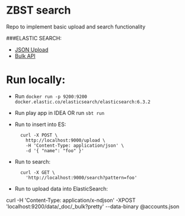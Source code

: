 # ZBST search

Repo to implement basic upload and search functionality

###ELASTIC SEARCH:
* [JSON Upload](https://www.elastic.co/guide/en/kibana/current/tutorial-load-dataset.html)
* [Bulk API](https://www.elastic.co/guide/en/elasticsearch/reference/current/docs-bulk.html)

# Run locally:

- Run `docker run -p 9200:9200 docker.elastic.co/elasticsearch/elasticsearch:6.3.2`
- Run play app in IDEA OR run `sbt run`
- Run to insert into ES:

        curl -X POST \
          http://localhost:9000/upload \
          -H 'Content-Type: application/json' \
          -d '{ "name": "foo" }'
          
- Run to search:

        curl -X GET \
          'http://localhost:9000/search?pattern=foo'
          
- Run to upload data into ElasticSearch:

curl -H 'Content-Type: application/x-ndjson' -XPOST 'localhost:9200/data/_doc/_bulk?pretty' --data-binary @accounts.json